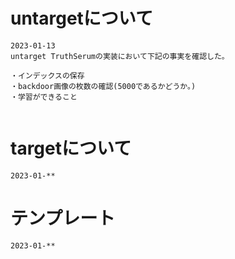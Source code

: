 # untargetについて
```
2023-01-13
untarget TruthSerumの実装において下記の事実を確認した。

・インデックスの保存
・backdoor画像の枚数の確認(5000であるかどうか。)
・学習ができること


``` 

# targetについて
```
2023-01-**
```
# テンプレート
```
2023-01-**
```